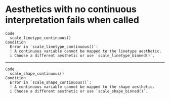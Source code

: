 # Aesthetics with no continuous interpretation fails when called

    Code
      scale_linetype_continuous()
    Condition
      Error in `scale_linetype_continuous()`:
      ! A continuous variable cannot be mapped to the linetype aesthetic.
      i Choose a different aesthetic or use `scale_linetype_binned()`.

---

    Code
      scale_shape_continuous()
    Condition
      Error in `scale_shape_continuous()`:
      ! A continuous variable cannot be mapped to the shape aesthetic.
      i Choose a different aesthetic or use `scale_shape_binned()`.


